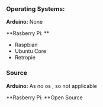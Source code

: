 ### Operating Systems:
**Arduino:** None

**Rasberry Pi: **
- Raspbian
- Ubuntu Core
- Retropie

### Source
**Arduino:** As no os , so not applicable

**Rasberry Pi: **Open Source